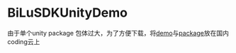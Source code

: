# BiLuSDKUnityDemo
由于单个unity package 包体过大，为了方便下载，将[demo](https://git.coding.net/lwhldy/BiLuSDK_Unity_Demo.git)与[package](https://coding.net/u/lwhldy/p/BiLuSDK_Unity_Demo/git/blob/master/BiLuSDK_Unity_1.0.unitypackage)放在国内coding云上
